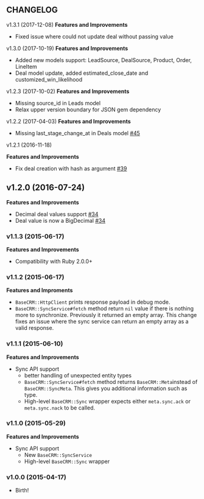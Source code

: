 ## CHANGELOG

v1.3.1 (2017-12-08)
**Features and Improvements**

* Fixed issue where could not update deal without passing value

v1.3.0 (2017-10-19)
**Features and Improvements**

* Added new models support: LeadSource, DealSource, Product, Order, LineItem
* Deal model update, added estimated_close_date and customized_win_likelihood

v1.2.3 (2017-10-02)
**Features and Improvements**

* Missing source_id in Leads model
* Relax upper version boundary for JSON gem dependency

v1.2.2 (2017-04-03)
**Features and Improvements**

* Missing last_stage_change_at in Deals model [#45](https://github.com/basecrm/basecrm-ruby/pull/45)

v1.2.1 (2016-11-18)

**Features and Improvements**

* Fix deal creation with hash as argument [#39](https://github.com/basecrm/basecrm-ruby/pull/39)

## v1.2.0 (2016-07-24)

**Features and Improvements**

* Decimal deal values support [#34](https://github.com/basecrm/basecrm-ruby/pull/34)
* Deal value is now a BigDecimal [#34](https://github.com/basecrm/basecrm-ruby/pull/34)

### v1.1.3 (2015-06-17)

**Features and Improvements**

* Compatibility with Ruby 2.0.0+

### v1.1.2 (2015-06-17)

**Features and Improments**

* `BaseCRM::HttpClient` prints response payload in debug mode.
* `BaseCRM::SyncService#fetch` method return `nil` value if there is nothing more to synchronize. Previously it returned an empty array. This change fixes an issue where the sync service can return an empty array as a valid response.

### v1.1.1 (2015-06-10)

**Features and Improvements**

* Sync API support
  * better handling of unexpected entity types
  * `BaseCRM::SyncService#fetch` method returns `BaseCRM::Meta`instead of `BaseCRM::SyncMeta`. 
    This gives you additional information such as type. 
  * High-level `BaseCRM::Sync` wrapper expects either `meta.sync.ack` or `meta.sync.nack` to be called.

### v1.1.0 (2015-05-29)

**Features and Improvements**

* Sync API support
  * New `BaseCRM::SyncService`
  * High-level `BaseCRM::Sync` wrapper

### v1.0.0 (2015-04-17)

* Birth!
